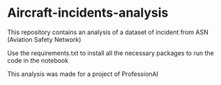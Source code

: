 # Aircraft-incidents-analysis
This repository contains an analysis of a dataset of incident from ASN (Aviation Safety Network)

Use the requirements.txt to install all the necessary packages to run the code in the notebook

This analysis was made for a project of ProfessionAI
